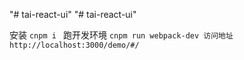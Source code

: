 "# tai-react-ui" 
"# tai-react-ui" 

安装
`
cnpm i 
`
跑开发环境
`
cnpm run webpack-dev
访问地址
http://localhost:3000/demo/#/
`


